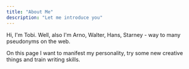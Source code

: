 ```yaml
---
title: "About Me"
description: "Let me introduce you"
---
```


Hi, I'm Tobi. Well, also I'm Arno, Walter, Hans, Starney - way to many pseudonyms 
on the web. 

On this page I want to manifest my personality, try some new creative things and 
train writing skills. 